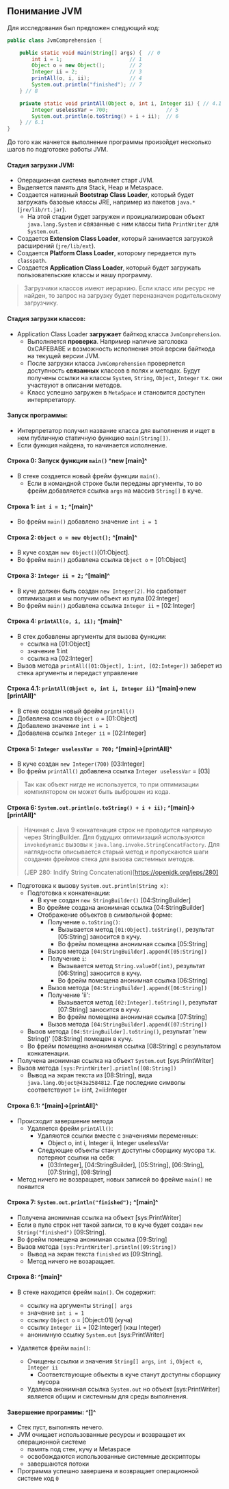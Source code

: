 ﻿## Понимание JVM

Для исследования был предложен следующий код:

```java
public class JvmComprehension {

    public static void main(String[] args) {  // 0
        int i = 1;                      // 1
        Object o = new Object();        // 2
        Integer ii = 2;                 // 3
        printAll(o, i, ii);             // 4
        System.out.println("finished"); // 7
    } // 8

    private static void printAll(Object o, int i, Integer ii) { // 4.1
        Integer uselessVar = 700;                   // 5
        System.out.println(o.toString() + i + ii);  // 6
    } // 6.1
}
```

До того как начнется выполнение программы произойдет несколько шагов по подготовке работы JVM.

#### Стадия загрузки JVM:

- Операционная система выполняет старт JVM.
- Выделяется память для Stack, Heap и Metaspace.
- Создается нативный **Bootstrap Class Loader**, который будет загружать базовые классы JRE, например из пакетов `java.*` (`jre/lib/rt.jar`).
  - На этой стадии будет загружен и проициализирован объект `java.lang.System` и связанные с ним классы типа `PrintWriter` для `System.out`.
- Создается **Extension Class Loader**, который занимается загрузкой расширений (`jre/lib/ext`).
- Создается **Platform Class Loader**, которому передается путь `classpath`.
- Создается **Application Class Loader**, который будет загружать пользовательские классы и нашу программу.

> Загрузчики классов имеют иерархию. Если класс или ресурс не найден, то запрос на загрузку будет переназначен родительскому загрузчику.

#### Стадия загрузки классов:

- Application Class Loader **загружает** байткод класса `JvmComprehension`.
  - Выполняется **проверка**. Например наличие заголовка 0xCAFEBABE и возможность исполнения этой версии байткода на текущей версии JVM.
  - После загрузки класса `JvmComprehension` проверяется доступность **связанных** классов в полях и методах.
    Будут получены ссылки на классы `System`, `String`, `Object`, `Integer` т.к. они участвуют в описании методов.
  - Класс успешно загружен в `MetaSpace` и становится доступен интерпретатору.

#### Запуск программы:

  - Интерпретатор получил название класса для выполнения и ищет в нем публичную статичную функцию `main(String[])`.
  - Если функция найдена, то начинается исполнение.
  
#### Строка 0: Запуск функции `main()` ^new [main]^

- В стеке создается новый фрейм функции `main()`.
  - Если в командной строке были переданы аргументы, то во фрейм добавляется ссылка `args` на массив `String[]` в куче.

#### Строка 1: `int i = 1;` ^[main]^

- Во фрейм `main()` добавлено значение `int i = 1`

#### Строка 2: `Object o = new Object();` ^[main]^

- В куче создан `new Object()`[01:Object].
- Во фрейм `main()` добавлена ссылка `Object o` = [01:Object]

#### Строка 3: `Integer ii = 2;` ^[main]^

- В куче должен быть создан `new Integer(2)`. Но сработает оптимизация и мы получим объект из пула [02:Integer]
- Во фрейм `main()` добавлена ссылка `Integer ii` = [02:Integer]

#### Строка 4: `printAll(o, i, ii);` ^[main]^

- В стек добавлены аргументы для вызова функции:
  - ссылка на [01:Object]
  - значение 1:int
  - ссылка на [02:Integer]
- Вызов метода `printAll([01:Object], 1:int, [02:Integer])` заберет из стека аргументы и передаст управление

#### Строка 4.1: `printAll(Object o, int i, Integer ii)` ^[main]->new [printAll]^
  
  - В стеке создан новый фрейм `printAll()`
  - Добавлена ссылка `Object o` = [01:Object]
  - Добавлено значение `int i = 1`
  - Добавлена ссылка `Integer ii` = [02:Integer]

#### Строка 5: `Integer uselessVar = 700;` ^[main]->[printAll]^

- В куче создан `new Integer(700)` [03:Integer]
- Во фрейм `printAll()` добавлена ссылка `Integer uselessVar` = [03]

> Так как объект нигде не используется, то при оптимизации компилятором он может быть выброшен из кода.

#### Строка 6: `System.out.println(o.toString() + i + ii);` ^[main]->[printAll]^

> Начиная с Java 9 конкатенация строк не проводится напрямую через StringBuilder. Для будущих оптимизаций используются `invokedynamic` вызовы к `java.lang.invoke.StringConcatFactory`. Для наглядности описывается старый метод и пропускаются шаги создания фреймов стека для вызова системных методов.
>
> (JEP 280: Indify String Concatenation)[https://openjdk.org/jeps/280]

- Подготовка к вызову `System.out.println(String x)`:
  - Подготовка к конкатенации:
    - В куче создан `new StringBuilder()` [04:StringBuilder]
    - Во фрейме создана анонимная ссылка [04:StringBuilder]
    - Отображение объектов в символьной форме:
      - Получение `o.toString()`:
        - Вызывается метод `[01:Object].toString()`, результат [05:String] заносится в кучу.
        - Во фрейм помещена анонимная ссылка [05:String]
      - Вызов метода `[04:StringBuilder].append([05:String])`
      - Получение `i`:
        - Вызывается метод `String.valueOf(int)`, результат [06:String] заносится в кучу.
        - Во фрейм помещена анонимная ссылка [06:String]
      - Вызов метода `[04:StringBuilder].append([06:String])`
      - Получение 'ii':
        - Вызывается метод `[02:Integer].toString()`, результат [07:String] заносится в кучу.
        - Во фрейм помещена анонимная ссылка [07:String]
      - Вызов метода `[04:StringBuilder].append([07:String])`
  - Вызов метода `[04:StringBuilder].toString()`, результат 'new String()' [08:String] помещен в кучу.
  - Во фрейм помещена анонимная ссылка [08:String] с результатом конкатенации.
- Получена анонимная ссылка на объект `System.out` [sys:PrintWriter]
- Вызов метода `[sys:PrintWriter].println([08:String])`
  - Вывод на экран текста из [08:String], вида `java.lang.Object@43a2584812`. Где последние символы соответствуют `1`= i:int, `2`=ii:Integer

#### Строка 6.1: ^[main]->[printAll]^

- Происходит завершение метода
  - Удаляется фрейм `printAll()`:
    - Удаляются ссылки вместе с значениями переменных:
      - Object o, int i, Integer ii, Integer uselessVar
    - Следующие объекты станут доступны сборщику мусора т.к. потеряют ссылки на себя:
      - [03:Integer], [04:StringBuilder], [05:String], [06:String], [07:String], [08:String]
- Метод ничего не возвращает, новых записей во фрейме `main()` не появится
  
#### Строка 7: `System.out.println("finished");` ^[main]^

- Получена анонимная ссылка на объект [sys:PrintWriter]
- Если в пуле строк нет такой записи, то в куче будет создан `new String("finished")` [09:String].
- Во фрейм помещена анонимная ссылка [09:String]
- Вызов метода `[sys:PrintWriter].println([09:String])`
  - Вывод на экран текста `finished` из [09:String].
  - Метод ничего не возаращает.

#### Строка 8: ^[main]^

- В стеке находится фрейм `main()`. Он содержит:
  - ссылку на аргументы `String[] args`
  - значение `int i = 1`
  - ссылку `Object o` = [Object:01] (куча)
  - ссылку `Integer ii` = [02:Integer] (кэш Integer)
  - анонимную ссылку `System.out` [sys:PrintWriter]

- Удаляется фрейм `main()`:
  - Очищены ссылки и значения `String[] args`, `int i`, `Object o`, `Integer ii`
    - Соответствующие объекты в куче станут доступны сборщику мусора
  - Удалена анонимная ссылка `System.out` но объект [sys:PrintWriter] является общим и системным для среды выполнения.

#### Завершение программы: ^[]^

- Стек пуст, выполнять нечего.
- JVM очищает использованные ресурсы и возвращает их операционной системе
  - память под стек, кучу и Metaspace
  - освобождаются использованные системные дескрипторы
  - завершаются потоки
- Программа успешно завершена и возвращает операционной системе код `0`

